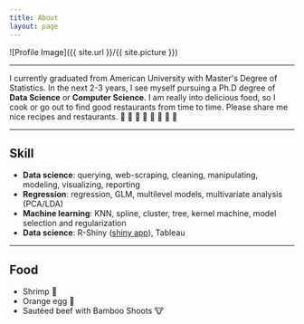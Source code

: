 ```yaml
---
title: About
layout: page
---
```

![Profile Image]({{ site.url }}/{{ site.picture }})

<hr>
<p>I currently graduated from American University with Master's Degree of Statistics. In the next 2-3 years, I see myself pursuing a Ph.D degree of <b>Data Science</b> or <b>Computer Science</b>. I am really into delicious food, so I cook or go out to find good restaurants from time to time. Please share me nice recipes and restaurants. 🍕 🍔 🍟 🍗 🍖 🍝 🍛 🍤
</p>
<hr>
<h2>Skill</h2>

<ul class="skill-list">
	<li><b>Data science</b>: querying, web-scraping, cleaning, manipulating, modeling, visualizing, reporting</li>
	<li><b>Regression</b>: regression, GLM, multilevel models, multivariate analysis (PCA/LDA)</li>
	<li><b>Machine learning</b>: KNN, spline, cluster, tree, kernel machine, model selection and regularization</li>
	<li><b>Data science</b>: R-Shiny (<a href="https://lobs.shinyapps.io/H1B_map/">shiny app</a>), Tableau</li>
</ul>
<hr>
<h2>Food</h2>

<ul>
	<li>Shrimp  🍤</li>
	<li>Orange egg 🥚</li>
	<li>Sautéed beef with Bamboo Shoots 🐮</li>
</ul>
